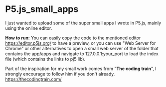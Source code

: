 # P5.js_small_apps
I just wanted to upload some of the super small apps I wrote in P5.js, mainly using the online editor.

**How to run:**
You can easily copy the code to the mentioned editor https://editor.p5js.org/ to have a preview, or you can use "Web Server for Chrome" or other alternatives to open a small web server of the folder that contains the app/apps and navigate to 127.0.0.1:your_port to load the index file (which contains the links to pj5 lib).

Part of the inspiration for my small work comes from "**The coding train**", I strongly encourage to follow him if you don't already. https://thecodingtrain.com/

